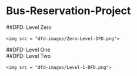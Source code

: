 # Bus-Reservation-Project
  
##DFD: Level Zero  
    
    <img src = "dfd-images/Zero-Level-DFD.png">    
      
        
 ##DFD: Level One  
 ##DFD: Level Two
 
         
    <img src = "dfd-images/Level-1-DFD.png">
